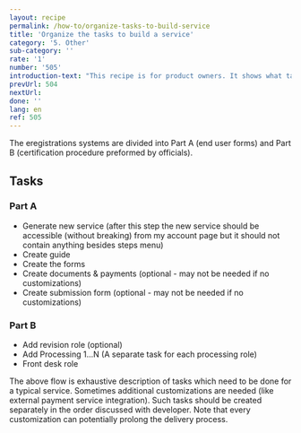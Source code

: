 ```yaml
---
layout: recipe
permalink: /how-to/organize-tasks-to-build-service
title: 'Organize the tasks to build a service'
category: '5. Other'
sub-category: ''
rate: '1'
number: '505'
introduction-text: "This recipe is for product owners. It shows what tasks should be created in what order, to develop a service."
prevUrl: 504
nextUrl:
done: ''
lang: en
ref: 505
---
```


The eregistrations systems are divided into Part A (end user forms) and Part B (certification procedure preformed by officials).


## Tasks

### Part A

* Generate new service (after this step the new service should be accessible (without breaking) from my account page
  but it should not contain anything besides steps menu)
* Create guide
* Create the forms
* Create documents & payments (optional - may not be needed if no customizations)
* Create submission form (optional - may not be needed if no customizations)


### Part B

* Add revision role (optional)
* Add Processing 1...N (A separate task for each processing role)
* Front desk role


The above flow is exhaustive description of tasks which need to be done for a typical service.
Sometimes additional customizations are needed (like external payment service integration).
Such tasks should be created separately in the order discussed with developer.
Note that every customization can potentially prolong the delivery process.
